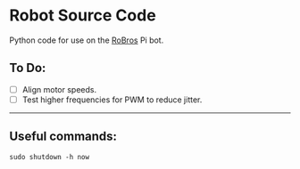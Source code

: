 # Robot Source Code

Python code for use on the [RoBros](robros.co.uk) Pi bot.

## To Do:

* [ ] Align motor speeds.
* [ ] Test higher frequencies for PWM to reduce jitter.

---

## Useful commands:

`sudo shutdown -h now`
